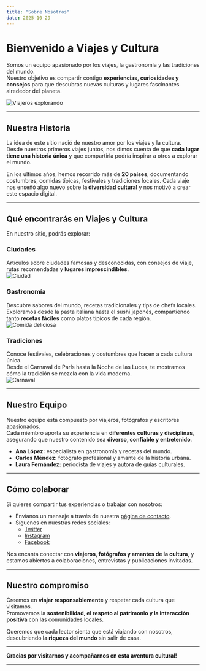 ```yaml
---
title: "Sobre Nosotros"
date: 2025-10-29
---
```


# Bienvenido a Viajes y Cultura

Somos un equipo apasionado por los viajes, la gastronomía y las tradiciones del mundo.  
Nuestro objetivo es compartir contigo **experiencias, curiosidades y consejos** para que descubras nuevas culturas y lugares fascinantes alrededor del planeta.

![Viajeros explorando](https://unsplash.com/photos/Smeer5L0tXM)

---

## Nuestra Historia

La idea de este sitio nació de nuestro amor por los viajes y la cultura.  
Desde nuestros primeros viajes juntos, nos dimos cuenta de que **cada lugar tiene una historia única** y que compartirla podría inspirar a otros a explorar el mundo.

En los últimos años, hemos recorrido más de **20 países**, documentando costumbres, comidas típicas, festivales y tradiciones locales. Cada viaje nos enseñó algo nuevo sobre **la diversidad cultural** y nos motivó a crear este espacio digital.

---

## Qué encontrarás en Viajes y Cultura

En nuestro sitio, podrás explorar:

### Ciudades
Artículos sobre ciudades famosas y desconocidas, con consejos de viaje, rutas recomendadas y **lugares imprescindibles**.  
![Ciudad](https://unsplash.com/photos/UNd3lRKhwSw)

### Gastronomía
Descubre sabores del mundo, recetas tradicionales y tips de chefs locales.  
Exploramos desde la pasta italiana hasta el sushi japonés, compartiendo tanto **recetas fáciles** como platos típicos de cada región.  
![Comida deliciosa](https://unsplash.com/photos/ZPP-zP8HYG0)

### Tradiciones
Conoce festivales, celebraciones y costumbres que hacen a cada cultura única.  
Desde el Carnaval de París hasta la Noche de las Luces, te mostramos cómo la tradición se mezcla con la vida moderna.  
![Carnaval](https://unsplash.com/photos/Ed2AELHKYBw)

---

## Nuestro Equipo

Nuestro equipo está compuesto por viajeros, fotógrafos y escritores apasionados.  
Cada miembro aporta su experiencia en **diferentes culturas y disciplinas**, asegurando que nuestro contenido sea **diverso, confiable y entretenido**.

- **Ana López:** especialista en gastronomía y recetas del mundo.  
- **Carlos Méndez:** fotógrafo profesional y amante de la historia urbana.  
- **Laura Fernández:** periodista de viajes y autora de guías culturales.  

---

## Cómo colaborar

Si quieres compartir tus experiencias o trabajar con nosotros:

- Envíanos un mensaje a través de nuestra [página de contacto](/contacto).  
- Síguenos en nuestras redes sociales:  
  - [Twitter](https://twitter.com/insertapps)  
  - [Instagram](https://www.instagram.com/)  
  - [Facebook](https://www.facebook.com/)

Nos encanta conectar con **viajeros, fotógrafos y amantes de la cultura**, y estamos abiertos a colaboraciones, entrevistas y publicaciones invitadas.

---

## Nuestro compromiso

Creemos en **viajar responsablemente** y respetar cada cultura que visitamos.  
Promovemos la **sostenibilidad, el respeto al patrimonio y la interacción positiva** con las comunidades locales.  

Queremos que cada lector sienta que está viajando con nosotros, descubriendo **la riqueza del mundo** sin salir de casa.

---

**Gracias por visitarnos y acompañarnos en esta aventura cultural!**  

---

